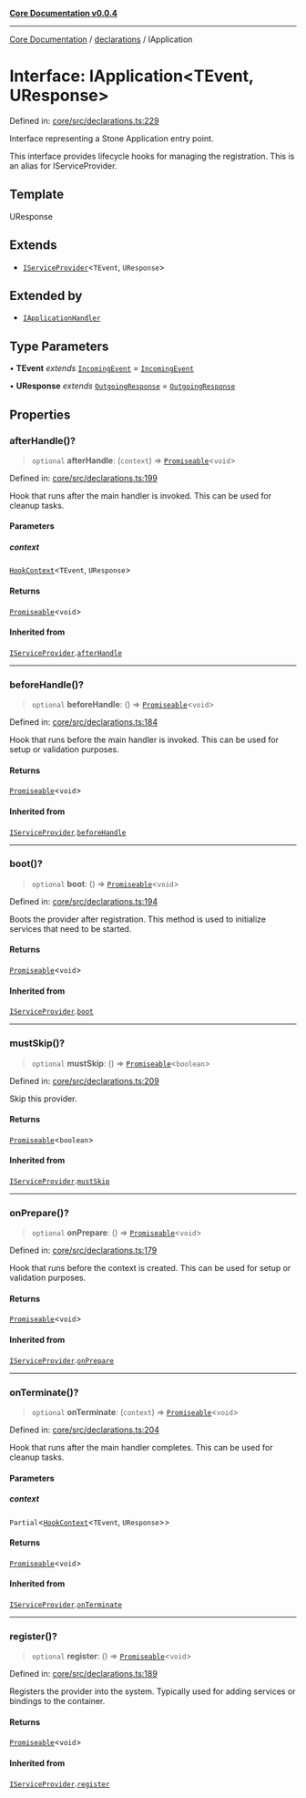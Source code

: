[**Core Documentation v0.0.4**](../../README.md)

***

[Core Documentation](../../modules.md) / [declarations](../README.md) / IApplication

# Interface: IApplication\<TEvent, UResponse\>

Defined in: [core/src/declarations.ts:229](https://github.com/stonemjs/core/blob/e4675fc5d1a8e120fdb4d54e226a2496fdda3681/src/declarations.ts#L229)

Interface representing a Stone Application entry point.

This interface provides lifecycle hooks for managing the registration.
This is an alias for IServiceProvider.

## Template

UResponse

## Extends

- [`IServiceProvider`](IServiceProvider.md)\<`TEvent`, `UResponse`\>

## Extended by

- [`IApplicationHandler`](IApplicationHandler.md)

## Type Parameters

• **TEvent** *extends* [`IncomingEvent`](../../events/IncomingEvent/classes/IncomingEvent.md) = [`IncomingEvent`](../../events/IncomingEvent/classes/IncomingEvent.md)

• **UResponse** *extends* [`OutgoingResponse`](../../events/OutgoingResponse/classes/OutgoingResponse.md) = [`OutgoingResponse`](../../events/OutgoingResponse/classes/OutgoingResponse.md)

## Properties

### afterHandle()?

> `optional` **afterHandle**: (`context`) => [`Promiseable`](../type-aliases/Promiseable.md)\<`void`\>

Defined in: [core/src/declarations.ts:199](https://github.com/stonemjs/core/blob/e4675fc5d1a8e120fdb4d54e226a2496fdda3681/src/declarations.ts#L199)

Hook that runs after the main handler is invoked. This can be used for cleanup tasks.

#### Parameters

##### context

[`HookContext`](HookContext.md)\<`TEvent`, `UResponse`\>

#### Returns

[`Promiseable`](../type-aliases/Promiseable.md)\<`void`\>

#### Inherited from

[`IServiceProvider`](IServiceProvider.md).[`afterHandle`](IServiceProvider.md#afterhandle)

***

### beforeHandle()?

> `optional` **beforeHandle**: () => [`Promiseable`](../type-aliases/Promiseable.md)\<`void`\>

Defined in: [core/src/declarations.ts:184](https://github.com/stonemjs/core/blob/e4675fc5d1a8e120fdb4d54e226a2496fdda3681/src/declarations.ts#L184)

Hook that runs before the main handler is invoked. This can be used for setup or validation purposes.

#### Returns

[`Promiseable`](../type-aliases/Promiseable.md)\<`void`\>

#### Inherited from

[`IServiceProvider`](IServiceProvider.md).[`beforeHandle`](IServiceProvider.md#beforehandle)

***

### boot()?

> `optional` **boot**: () => [`Promiseable`](../type-aliases/Promiseable.md)\<`void`\>

Defined in: [core/src/declarations.ts:194](https://github.com/stonemjs/core/blob/e4675fc5d1a8e120fdb4d54e226a2496fdda3681/src/declarations.ts#L194)

Boots the provider after registration. This method is used to initialize services that need to be started.

#### Returns

[`Promiseable`](../type-aliases/Promiseable.md)\<`void`\>

#### Inherited from

[`IServiceProvider`](IServiceProvider.md).[`boot`](IServiceProvider.md#boot)

***

### mustSkip()?

> `optional` **mustSkip**: () => [`Promiseable`](../type-aliases/Promiseable.md)\<`boolean`\>

Defined in: [core/src/declarations.ts:209](https://github.com/stonemjs/core/blob/e4675fc5d1a8e120fdb4d54e226a2496fdda3681/src/declarations.ts#L209)

Skip this provider.

#### Returns

[`Promiseable`](../type-aliases/Promiseable.md)\<`boolean`\>

#### Inherited from

[`IServiceProvider`](IServiceProvider.md).[`mustSkip`](IServiceProvider.md#mustskip)

***

### onPrepare()?

> `optional` **onPrepare**: () => [`Promiseable`](../type-aliases/Promiseable.md)\<`void`\>

Defined in: [core/src/declarations.ts:179](https://github.com/stonemjs/core/blob/e4675fc5d1a8e120fdb4d54e226a2496fdda3681/src/declarations.ts#L179)

Hook that runs before the context is created. This can be used for setup or validation purposes.

#### Returns

[`Promiseable`](../type-aliases/Promiseable.md)\<`void`\>

#### Inherited from

[`IServiceProvider`](IServiceProvider.md).[`onPrepare`](IServiceProvider.md#onprepare)

***

### onTerminate()?

> `optional` **onTerminate**: (`context`) => [`Promiseable`](../type-aliases/Promiseable.md)\<`void`\>

Defined in: [core/src/declarations.ts:204](https://github.com/stonemjs/core/blob/e4675fc5d1a8e120fdb4d54e226a2496fdda3681/src/declarations.ts#L204)

Hook that runs after the main handler completes. This can be used for cleanup tasks.

#### Parameters

##### context

`Partial`\<[`HookContext`](HookContext.md)\<`TEvent`, `UResponse`\>\>

#### Returns

[`Promiseable`](../type-aliases/Promiseable.md)\<`void`\>

#### Inherited from

[`IServiceProvider`](IServiceProvider.md).[`onTerminate`](IServiceProvider.md#onterminate)

***

### register()?

> `optional` **register**: () => [`Promiseable`](../type-aliases/Promiseable.md)\<`void`\>

Defined in: [core/src/declarations.ts:189](https://github.com/stonemjs/core/blob/e4675fc5d1a8e120fdb4d54e226a2496fdda3681/src/declarations.ts#L189)

Registers the provider into the system. Typically used for adding services or bindings to the container.

#### Returns

[`Promiseable`](../type-aliases/Promiseable.md)\<`void`\>

#### Inherited from

[`IServiceProvider`](IServiceProvider.md).[`register`](IServiceProvider.md#register)
